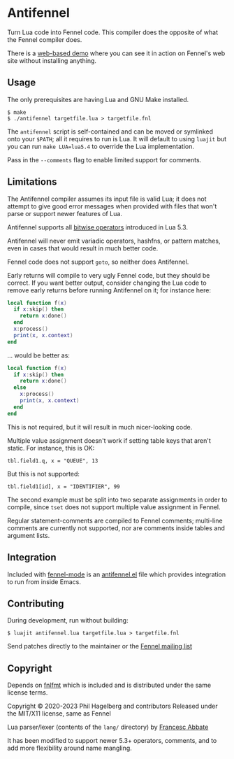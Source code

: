 # Antifennel

Turn Lua code into Fennel code. This compiler does the opposite of
what the Fennel compiler does.

There is a [web-based demo](https://fennel-lang.org/see) where you can
see it in action on Fennel's web site without installing anything.

## Usage

The only prerequisites are having Lua and GNU Make installed.

    $ make
    $ ./antifennel targetfile.lua > targetfile.fnl

The `antifennel` script is self-contained and can be moved or
symlinked onto your `$PATH`; all it requires to run is Lua. It will
default to using `luajit` but you can run `make LUA=lua5.4` to
override the Lua implementation.

Pass in the `--comments` flag to enable limited support for comments.

## Limitations

The Antifennel compiler assumes its input file is valid Lua; it does
not attempt to give good error messages when provided with files that
won't parse or support newer features of Lua.

Antifennel supports all [bitwise operators](https://www.lua.org/manual/5.3/manual.html#3.4.2)
introduced in Lua 5.3.

Antifennel will never emit variadic operators, hashfns, or pattern
matches, even in cases that would result in much better code.

Fennel code does not support `goto`, so neither does Antifennel.

Early returns will compile to very ugly Fennel code, but they should
be correct. If you want better output, consider changing the Lua code
to remove early returns before running Antifennel on it; for instance
here:

```lua
local function f(x)
  if x:skip() then
    return x:done()
  end
  x:process()
  print(x, x.context)
end
```

... would be better as:

```lua
local function f(x)
  if x:skip() then
    return x:done()
  else
    x:process()
    print(x, x.context)
  end
end
```

This is not required, but it will result in much nicer-looking code.

Multiple value assignment doesn't work if setting table keys that
aren't static. For instance, this is OK:

    tbl.field1.q, x = "QUEUE", 13

But this is not supported:

    tbl.field1[id], x = "IDENTIFIER", 99

The second example must be split into two separate assignments in
order to compile, since `tset` does not support multiple value
assignment in Fennel.

Regular statement-comments are compiled to Fennel comments; multi-line
comments are currently not supported, nor are comments inside tables
and argument lists.

## Integration

Included with
[fennel-mode](https://git.sr.ht/~technomancy/fennel-mode/)
is an
[antifennel.el](https://git.sr.ht/~technomancy/fennel-mode/tree/main/item/antifennel.el)
file which provides integration to run from inside Emacs.

## Contributing

During development, run without building:

    $ luajit antifennel.lua targetfile.lua > targetfile.fnl

Send patches directly to the maintainer or the
[Fennel mailing list](https://lists.sr.ht/%7Etechnomancy/fennel)

## Copyright

Depends on [fnlfmt](https://git.sr.ht/~technomancy/fnlfmt) which is
included and is distributed under the same license terms.

Copyright © 2020-2023 Phil Hagelberg and contributors
Released under the MIT/X11 license, same as Fennel

Lua parser/lexer (contents of the `lang/` directory) 
by [Francesc Abbate](https://github.com/franko/luajit-lang-toolkit)

It has been modified to support newer 5.3+ operators, comments, and to
add more flexibility around name mangling.
